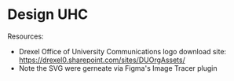 # Design UHC

Resources:

- Drexel Office of University Communications logo download site: https://drexel0.sharepoint.com/sites/DUOrgAssets/
- Note the SVG were gerneate via Figma's Image Tracer plugin